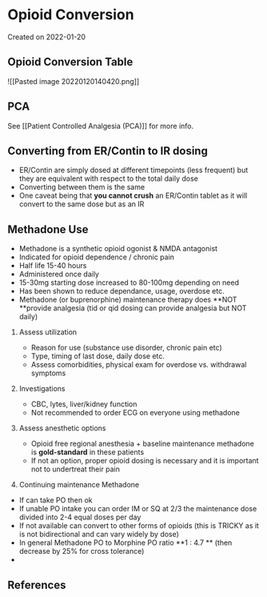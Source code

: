 # Opioid Conversion
Created on  2022-01-20
## Opioid Conversion Table
![[Pasted image 20220120140420.png]]

## PCA
See [[Patient Controlled Analgesia (PCA)]] for more info. 

## Converting from ER/Contin to IR dosing
- ER/Contin are simply dosed at different timepoints (less frequent) but they are equivalent with respect to the total daily dose
- Converting between them is the same
- One caveat being that **you cannot crush** an ER/Contin tablet as it will convert to the same dose but as an IR

## Methadone Use
- Methadone is a synthetic opioid ogonist & NMDA antagonist
- Indicated for opioid dependence / chronic pain
- Half life 15-40 hours
- Administered once daily
- 15-30mg starting dose increased to 80-100mg depending on need
- Has been shown to reduce dependance, usage, overdose etc. 
- Methadone (or buprenorphine) maintenance therapy does **NOT **provide analgesia (tid or qid dosing can provide analgesia but NOT daily)

1) Assess utilization
	- Reason for use (substance use disorder, chronic pain etc)
	- Type, timing of last dose, daily dose etc.
	- Assess comorbidities, physical exam for overdose vs. withdrawal symptoms 
2) Investigations
	- CBC, lytes, liver/kidney function
	- Not recommended to order ECG on everyone using methadone

3) Assess anesthetic options
	- Opioid free regional anesthesia + baseline maintenance methadone is **gold-standard** in these patients
	- If not an option, proper opioid dosing is necessary and it is important not to undertreat their pain

4) Continuing maintenance Methadone
- If can take PO then ok 
- If unable PO intake you can order IM or SQ at 2/3 the maintenance dose divided into 2-4 equal doses per day 
- If not available can convert to other forms of opioids (this is TRICKY as it is not bidirectional and can vary widely by dose)
- In general Methadone PO to Morphine PO ratio **1 : 4.7 ** (then decrease by 25% for cross tolerance)
- 
	




## References
[^1]:
[^2]:
[^3]:
[^4]: